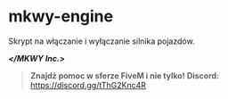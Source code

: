 # mkwy-engine
Skrypt na włączanie i wyłączanie silnika pojazdów.

***</MKWY Inc.>***
> **Znajdź pomoc w sferze FiveM i nie tylko!**
> **Discord:** https://discord.gg/tThG2Knc4R
